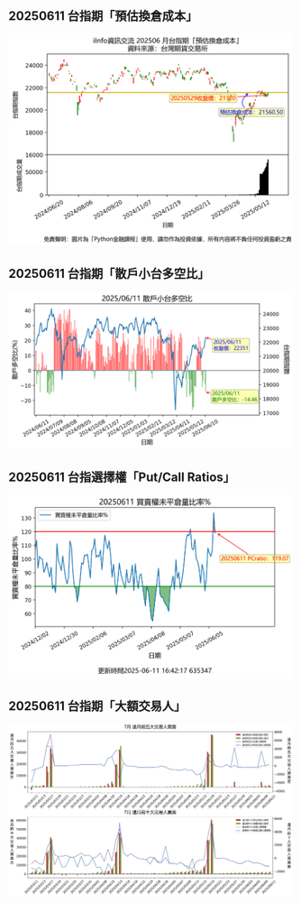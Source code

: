 ## 20250611 台指期「預估換倉成本」
![](images/txfcost.png)

## 20250611 台指期「散戶小台多空比」
![](images/bbiri.png)

## 20250611 台指選擇權「Put/Call Ratios」
![](images/pcratio.png)

## 20250611 台指期「大額交易人」
![](images/blocktrade.png)

